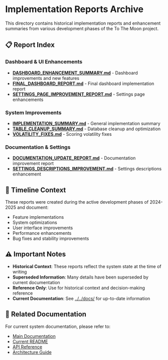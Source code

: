 # Implementation Reports Archive

This directory contains historical implementation reports and enhancement summaries from various development phases of the To The Moon project.

## 📋 Report Index

### Dashboard & UI Enhancements
- **[DASHBOARD_ENHANCEMENT_SUMMARY.md](DASHBOARD_ENHANCEMENT_SUMMARY.md)** - Dashboard improvements and new features
- **[FINAL_DASHBOARD_REPORT.md](FINAL_DASHBOARD_REPORT.md)** - Final dashboard implementation report
- **[SETTINGS_PAGE_IMPROVEMENT_REPORT.md](SETTINGS_PAGE_IMPROVEMENT_REPORT.md)** - Settings page enhancements

### System Improvements
- **[IMPLEMENTATION_SUMMARY.md](IMPLEMENTATION_SUMMARY.md)** - General implementation summary
- **[TABLE_CLEANUP_SUMMARY.md](TABLE_CLEANUP_SUMMARY.md)** - Database cleanup and optimization
- **[VOLATILITY_FIXES.md](VOLATILITY_FIXES.md)** - Scoring volatility fixes

### Documentation & Settings
- **[DOCUMENTATION_UPDATE_REPORT.md](DOCUMENTATION_UPDATE_REPORT.md)** - Documentation improvement report
- **[SETTINGS_DESCRIPTIONS_IMPROVEMENT.md](SETTINGS_DESCRIPTIONS_IMPROVEMENT.md)** - Settings descriptions enhancement

## 📅 Timeline Context

These reports were created during the active development phases of 2024-2025 and document:
- Feature implementations
- System optimizations
- User interface improvements
- Performance enhancements
- Bug fixes and stability improvements

## ⚠️ Important Notes

- **Historical Context**: These reports reflect the system state at the time of writing
- **Superseded Information**: Many details have been superseded by current documentation
- **Reference Only**: Use for historical context and decision-making reference
- **Current Documentation**: See [../../docs/](../../docs/) for up-to-date information

## 🔗 Related Documentation

For current system documentation, please refer to:
- [Main Documentation](../../docs/)
- [Current README](../../README.md)
- [API Reference](../../docs/API_REFERENCE.md)
- [Architecture Guide](../../docs/ARCHITECTURE.md)